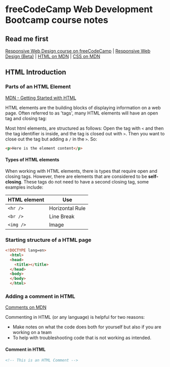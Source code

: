 # freeCodeCamp Web Development Bootcamp course notes

## Read me first

[Responsive Web Design course on freeCodeCamp](https://www.freecodecamp.org/learn/2022/responsive-web-design/) | [Responsive Web Design (Beta)](https://www.youtube.com/playlist?list=PLU3RKvMpgrSEswU7f9pg6EYaO1s944CDI) | [HTML on MDN](https://developer.mozilla.org/en-US/docs/Web/HTML) | [CSS on MDN](https://developer.mozilla.org/en-US/docs/Web/CSS)

## HTML Introduction

### Parts of an HTML Element

[MDN - Getting Started with HTML](https://developer.mozilla.org/en-US/docs/Learn/HTML/Introduction_to_HTML/Getting_started)

HTML elements are the building blocks of displaying information on a web page. Often referred to as 'tags', many HTML elements will have an open tag and closing tag:

Most html elements, are structured as follows:
Open the tag with `<` and then the tag identifier is inside, and the tag is closed out with `>`. Then you want to close out the tag but adding a `/` in the `>`. So:

```html
<p>Here is the element content</p>
```

#### Types of HTML elements

When working with HTML elements, there is types that require open and closing tags. However, there are elements that are considered to be **self-closing**. These tags do not need to have a second closing tag, some examples include:

| HTML element | Use             |
|--------------|-----------------|
| `<hr />`     | Horizontal Rule |
| `<br />`     | Line Break      |
| `<img />`    | Image           |

### Starting structure of a HTML page

```HTML
<!DOCTYPE lang=en>
  <html>
  <head>
    <title></title>
  </head>
  <body>
  </body>
  </html>
```

### Adding a comment in HTML

[Comments on MDN](https://developer.mozilla.org/en-US/docs/Web/API/Comment#content)

Commenting in HTML (or any language) is helpful for two reasons:

+ Make notes on what the code does both for yourself but also if you are working on a team
+ To help with troubleshooting code that is not working as intended.

#### Comment in HTML

```html
<!-- This is an HTML Comment -->
```
